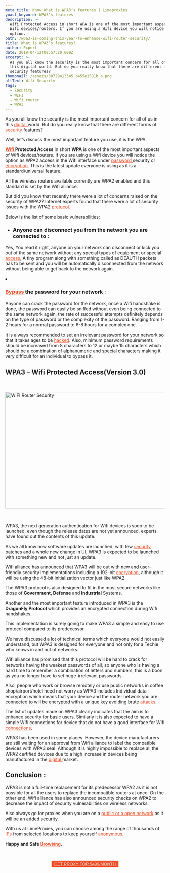 ```yaml
---
meta_title: Know What is WPA3’s features | Limeproxies
yoast_keyword: WPA3’s features
description: >-
  Wifi Protected Access in short WPA is one of the most important aspects of
  Wifi devices/routers. If you are using a Wifi device you will notice the
  option.
path: /wpa3-is-coming-this-year-to-enhance-wifi-router-security/
title: What is WPA3’s features?
author: Expert
date: 2018-04-12T08:57:20.000Z
excerpt: >-
  As you all know the security is the most important concern for all of us in
  this digital world. But do you really know that there are different forms of
  security features?
thumbnail: /assets/38729413345_b455e1581b_o.png
altText: Wifi Security
tags:
  - Security
  - WIFI
  - Wifi router
  - WPA3
---
```

<span style="font-weight: 400;">As you all know the security is the most important concern for all of us in this <a style="color: #f04b23;" href="https://www.limevpn.com/5-ways-to-improve-your-online-privacy-and-security/" target="_blank" rel="noopener noreferrer">digital </a>world. But do you really know that there are different forms of <a style="color: #f04b23;" href="https://www.limevpn.com/5-ways-to-improve-your-online-privacy-and-security/" target="_blank" rel="noopener noreferrer">security </a>features?</span>

<span style="font-weight: 400;">Well, let&#8217;s discuss the most important feature you use, it is the WPA.</span>

**<a style="color: #f04b23;" href="https://www.limevpn.com/why-should-you-be-safe-on-public-wifi/" target="_blank" rel="noopener noreferrer">Wifi </a>Protected Access** <span style="font-weight: 400;">in short </span>**WPA** <span style="font-weight: 400;">is one of the most important aspects of Wifi devices/routers. If you are using a Wifi device you will notice the option as WPA2 access in the Wifi interface under <a style="color: #f04b23;" href="https://www.limevpn.com/tips-on-how-to-create-a-secure-password/" target="_blank" rel="noopener noreferrer">password </a>security or <a style="color: #f04b23;" href="/blog/need-know-encryption/" target="_blank" rel="noopener noreferrer">encryption</a>. This is the latest update everyone is using as it is a standard/universal feature.</span>

<span style="font-weight: 400;">All the wireless routers available currently are WPA2 enabled and this standard is set by the Wifi alliance.</span>

<span style="font-weight: 400;">But did you know that recently there were a lot of concerns raised on the security of WPA2? </span><span style="font-weight: 400;">Internet experts found that there were a lot of security issues with the WPA2 <a style="color: #f04b23;" href="/blog/impact-of-edward-snowden-on-the-world/" target="_blank" rel="noopener noreferrer">protocol</a>. </span>

<span style="font-weight: 400;">Below is the list of some basic vulnerabilities:</span>

* ### **Anyone can disconnect you from the network you are connected to :**

<span style="font-weight: 400;">Yes, You read it right, anyone on your network can disconnect or kick you out of the same network without any special types of equipment or special <a style="color: #f04b23;" href="/blog/access-blocked-websites/" target="_blank" rel="noopener noreferrer">access</a>, A tiny program along with something called as DEAUTH packets has to be sent and you will be automatically disconnected from the network without being able to get back to the network again.</span>

<li style="font-weight: 400;">
  <h3>
    <b><a style="color: #f04b23;" href="https://www.limevpn.com/how-to-bypass-geo-blocking-websites/" target="_blank" rel="noopener noreferrer">Bypass </a>the password for your network</b><span style="font-weight: 400;"> : </span>
  </h3>
</li>

<span style="font-weight: 400;">Anyone can crack the password for the network, once a Wifi handshake is done, the password can easily be sniffed without even being connected to the same network again, the rate of successful attempts definitely depends on the type of password or the complexity of the password. </span><span style="font-weight: 400;">Ranging from 1-2 hours for a normal password to 6-8 hours for a complex one.</span>

<span style="font-weight: 400;">It is always recommended to set an irrelevant password for your network so that it takes ages to be <a style="color: #f04b23;" href="https://www.dnfinder.com/blog/5-tips-keep-hackers-away-website/" target="_blank" rel="noopener noreferrer">hacked</a>. </span><span style="font-weight: 400;">Also, minimum password requirements should be increased from 8 characters to 12 or maybe 15 characters which should be a combination of alphanumeric and special characters making it very difficult for an individual to bypass it.</span>

## **WPA3 &#8211; Wifi Protected Access(Version 3.0)**

&nbsp;

<img class="alignnone size-large wp-image-1321" src="/assets/38729413345_b455e1581b_o.png" alt="WIFI Router Security" width="700" height="368" />

&nbsp;

<span style="font-weight: 400;">WPA3, the next generation authentication for Wifi devices is soon to be launched, even though the release dates are not yet announced, experts have found out the contents of this update. </span>

<span style="font-weight: 400;">As we all know how software updates are launched, with few <a style="color: #f04b23;" href="/blog/impact-of-edward-snowden-on-the-world/" target="_blank" rel="noopener noreferrer">security </a>patches and a whole new change in UI, WPA3 is expected to be launched with something new and not just an update.</span>

<span style="font-weight: 400;">Wifi alliance has announced that WPA3 will be out with new and user-friendly security implementations including a 192-bit <a style="color: #f04b23;" href="/blog/what-you-need-to-know-now-about-encryption/" target="_blank" rel="noopener noreferrer">encryption</a>, although it will be using the 48-bit initialization vector just like WPA2.</span>

<span style="font-weight: 400;">The WPA3 protocol is also designed to fit in the most secure networks like those of </span>**Government, Defense** <span style="font-weight: 400;">and</span> **Industrial** <span style="font-weight: 400;">Systems.</span>

<span style="font-weight: 400;">Another and the most important feature introduced in WPA3 is the </span>**DragonFly Protocol** <span style="font-weight: 400;">which provides an encrypted connection during Wifi handshakes.</span>

<span style="font-weight: 400;">This implementation is surely going to make WPA3 a simple and easy to use protocol compared to its predecessor.</span>

<span style="font-weight: 400;">We have discussed a lot of technical terms which everyone would not easily understand, but WPA3 is designed for everyone and not only for a Techie who knows in and out of networks.</span>

<span style="font-weight: 400;">Wifi alliance has promised that this protocol will be hard to crack for networks having the weakest passwords of all, so anyone who is having a hard time to remember a combination of letters and numbers, this is a boon as you no longer have to set huge-irrelevant passwords. </span>

<span style="font-weight: 400;">Also, people who work or browse remotely or use public networks in coffee shop/airport/hotel need not worry as WPA3 includes Individual data encryption which means that your device and the router network you are connected to will be encrypted with a unique key avoiding brute <a style="color: #f04b23;" href="/blog/fbi-8-steps-prevent-phishing-attacks/" target="_blank" rel="noopener noreferrer">attacks</a>.</span>

<span style="font-weight: 400;">The list of updates made on WPA3 clearly indicates that the aim is to enhance security for basic users. Similarly it is also expected to have a simple Wifi connections for device that do not have a good interface for Wifi <a style="color: #f04b23;" href="https://www.limevpn.com/improve-the-speed-of-your-vpn-connection/" target="_blank" rel="noopener noreferrer">connections</a>.</span>

<span style="font-weight: 400;">WPA3 has been used in some places. However, the device manufacturers are still waiting for an approval from Wifi alliance to label the compatible devices with WPA3 seal. Although it is highly impossible to replace all the WPA2 certified devices due to a high increase in devices being manufactured in the <a style="color: #f04b23;" href="https://www.limevpn.com/is-there-privacy-in-digital-age/" target="_blank" rel="noopener noreferrer">digital </a>market.</span>

## **Conclusion :**

<span style="font-weight: 400;">WPA3 is not a full-time replacement for its predecessor WPA2 as it is not possible for all the users to replace the incompatible routers at once. On the other end, Wifi alliance has also announced security checks on WPA2 to decrease the impact of security vulnerabilities on wireless networks. </span>

<span style="font-weight: 400;">Also always go for proxies when you are on a <a style="color: #f04b23;" href="/blog/how-to-hide-my-public-ip-address/" target="_blank" rel="noopener noreferrer">public or a open network</a> as it will be an added security.</span>

<span style="font-weight: 400;">With us at </span><span style="font-weight: 400;">LimeProxies</span><span style="font-weight: 400;">, you can choose among the range of thousands of <a style="color: #f04b23;" href="/blog/rotate-ip-address/" target="_blank" rel="noopener noreferrer">IPs </a>from selected locations to keep yourself <a style="color: #f04b23;" href="https://www.limevpn.com/how-to-search-anonymously/" target="_blank" rel="noopener noreferrer">anonymous</a>.</span>

**Happy and Safe <a style="color: #f04b23;" href="https://www.limevpn.com/how-to-stop-advertisers-from-tracking-your-browsing-habits/" target="_blank" rel="noopener noreferrer">Browsing</a>.**

&nbsp;

<p style="text-align: center;">
  <button style="background-color: #f04b23; border-radius: 5%; border: solid 2px #f04b23;"><a style="color: #eeeeee;" href="/pricing">GET PROXY FOR $499/MONTH</a></button>
</p>
